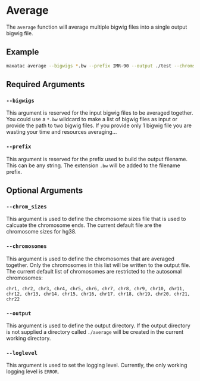 # Average

The `average` function will average multiple bigwig files into a single output bigwig file.

## Example

```bash
maxatac average --bigwigs *.bw --prefix IMR-90 --output ./test --chroms chr1
```

## Required Arguments

### `--bigwigs`

This argument is reserved for the input bigwig files to be averaged together. You could use a `*.bw` wildcard to make a list of bigwig files as input or provide the path to two bigwig files. If you provide only 1 bigwig file you are wasting your time and resources averaging...

### `--prefix`

This argument is reserved for the prefix used to build the output filename. This can be any string. The extension `.bw` will be added to the filename prefix.

## Optional Arguments

### `--chrom_sizes`

This argument is used to define the chromosome sizes file that is used to calcuate the chromosome ends. The current default file are the chromosome sizes for hg38.

### `--chromosomes`

This argument is used to define the chromosomes that are averaged together. Only the chromosomes in this list will be written to the output file. The current default list of chromosomes are restricted to the autosomal chromosomes: 

```pre
chr1, chr2, chr3, chr4, chr5, chr6, chr7, chr8, chr9, chr10, chr11, chr12, chr13, chr14, chr15, chr16, chr17, chr18, chr19, chr20, chr21, chr22
```

### `--output`

This argument is used to define the output directory. If the output directory is not supplied a directory called `./average` will be created in the current working directory.

### `--loglevel`

This argument is used to set the logging level. Currently, the only working logging level is `ERROR`.
